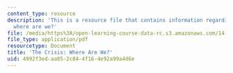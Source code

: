 ```yaml
---
content_type: resource
description: 'This is a resource file that contains information regarding the crisis:
  where are we?'
file: /media/https%3A/open-learning-course-data-rc.s3.amazonaws.com/14-02-principles-of-macroeconomics-spring-2014/4992f3edaa052c844f164e92a99a4d6e_MIT14_02S14_fin_crisis.pdf
file_type: application/pdf
resourcetype: Document
title: 'The Crisis: Where Are We?'
uid: 4992f3ed-aa05-2c84-4f16-4e92a99a4d6e
---
```

